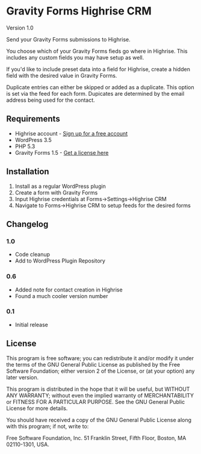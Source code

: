 Gravity Forms Highrise CRM
==========================

Version 1.0

Send your Gravity Forms submissions to Highrise. 

You choose which of your Gravity Forms fieds go where in Highrise. This includes any custom fields you may have setup as well. 

If you'd like to include preset data into a field for Highrise, create a hidden field with the desired value in Gravity Forms.

Duplicate entries can either be skipped or added as a duplicate. This option is set via the feed for each form. Dupicates are determined by the email address being used for the contact.

## Requirements
* Highrise account - [Sign up for a free account](https://signup.37signals.com/highrise/Free/signup/new)
* WordPress 3.5
* PHP 5.3
* Gravity Forms 1.5 - [Get a license here](http://benjaminhays.com/gravityforms)

## Installation
1. Install as a regular WordPress plugin
3. Create a form with Gravity Forms
4. Input Highrise credentials at Forms->Settings->Highrise CRM
5. Navigate to Forms->Highrise CRM to setup feeds for the desired forms

## Changelog

### 1.0 
* Code cleanup
* Add to WordPress Plugin Repository

### 0.6
* Added note for contact creation in Highrise
* Found a much cooler version number

### 0.1 
* Initial release

## License
This program is free software; you can redistribute it and/or modify it under the terms of the GNU General Public License as published by the Free Software Foundation; either version 2 of the License, or (at your option) any later version.

This program is distributed in the hope that it will be useful, but WITHOUT ANY WARRANTY; without even the implied warranty of MERCHANTABILITY or FITNESS FOR A PARTICULAR PURPOSE. See the GNU General Public License for more details.

You should have received a copy of the GNU General Public License along with this program; if not, write to:

Free Software Foundation, Inc. 51 Franklin Street, Fifth Floor, Boston, MA 02110-1301, USA.